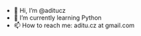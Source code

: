 - 👋 Hi, I’m @aditucz
- 🌱 I’m currently learning Python
- 📫 How to reach me: aditu.cz at gmail.com

<!---
aditucz/aditucz is a ✨ special ✨ repository because its `README.md` (this file) appears on your GitHub profile.
You can click the Preview link to take a look at your changes.
--->
